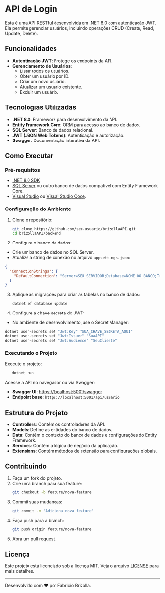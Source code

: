 # API de Login

Esta é uma API RESTful desenvolvida em .NET 8.0 com autenticação JWT. Ela permite gerenciar usuários, incluindo operações CRUD (Create, Read, Update, Delete).

## Funcionalidades

- **Autenticação JWT**: Protege os endpoints da API.
- **Gerenciamento de Usuários**:
  - Listar todos os usuários.
  - Obter um usuário por ID.
  - Criar um novo usuário.
  - Atualizar um usuário existente.
  - Excluir um usuário.

## Tecnologias Utilizadas

- **.NET 8.0**: Framework para desenvolvimento da API.
- **Entity Framework Core**: ORM para acesso ao banco de dados.
- **SQL Server**: Banco de dados relacional.
- **JWT (JSON Web Tokens)**: Autenticação e autorização.
- **Swagger**: Documentação interativa da API.

## Como Executar

### Pré-requisitos

- [.NET 8.0 SDK](https://dotnet.microsoft.com/download/dotnet/8.0)
- [SQL Server](https://www.microsoft.com/pt-br/sql-server/sql-server-downloads) ou outro banco de dados compatível com Entity Framework Core.
- [Visual Studio](https://visualstudio.microsoft.com/) ou [Visual Studio Code](https://code.visualstudio.com/).

### Configuração do Ambiente

1. Clone o repositório:
   ```bash
   git clone https://github.com/seu-usuario/brizollaAPI.git
   cd brizollaAPI/backend
   ```

2. Configure o banco de dados:
  - Crie um banco de dados no SQL Server.
  - Atualize a string de conexão no arquivo `appsettings.json`:

   ```json
   {
     "ConnectionStrings": {
       "DefaultConnection": "Server=SEU_SERVIDOR;Database=NOME_DO_BANCO;Trusted_Connection=True;"
     }
   }
   ```

3. Aplique as migrações para criar as tabelas no banco de dados:
   ```bash
   dotnet ef database update
   ```

4. Configure a chave secreta do JWT:
  - No ambiente de desenvolvimento, use o Secret Manager:
   ```bash
   dotnet user-secrets set "Jwt:Key" "SUA_CHAVE_SECRETA_AQUI"
   dotnet user-secrets set "Jwt:Issuer" "SuaAPI"
   dotnet user-secrets set "Jwt:Audience" "SeuCliente"
   ```

### Executando o Projeto

Execute o projeto:
```bash
   dotnet run
```

Acesse a API no navegador ou via Swagger:

- **Swagger UI**: [https://localhost:5001/swagger](https://localhost:5001/swagger)
- **Endpoint base**: `https://localhost:5001/api/usuario`

## Estrutura do Projeto

- **Controllers**: Contém os controladores da API.
- **Models**: Define as entidades do banco de dados.
- **Data**: Contém o contexto do banco de dados e configurações do Entity Framework.
- **Services**: Contém a lógica de negócio da aplicação.
- **Extensions**: Contém métodos de extensão para configurações globais.

## Contribuindo

1. Faça um fork do projeto.
2. Crie uma branch para sua feature:
   ```bash
   git checkout -b feature/nova-feature
   ```
3. Commit suas mudanças:
   ```bash
   git commit -m 'Adiciona nova feature'
   ```
4. Faça push para a branch:
   ```bash
   git push origin feature/nova-feature
   ```
5. Abra um pull request.

## Licença

Este projeto está licenciado sob a licença MIT. Veja o arquivo [LICENSE](LICENSE) para mais detalhes.

---

Desenvolvido com ❤️ por Fabricio Brizolla.
